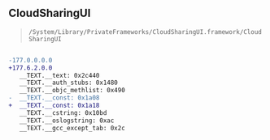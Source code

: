 ## CloudSharingUI

> `/System/Library/PrivateFrameworks/CloudSharingUI.framework/CloudSharingUI`

```diff

-177.0.0.0.0
+177.6.2.0.0
   __TEXT.__text: 0x2c440
   __TEXT.__auth_stubs: 0x1480
   __TEXT.__objc_methlist: 0x490
-  __TEXT.__const: 0x1a08
+  __TEXT.__const: 0x1a18
   __TEXT.__cstring: 0x10bd
   __TEXT.__oslogstring: 0xac
   __TEXT.__gcc_except_tab: 0x2c

```
